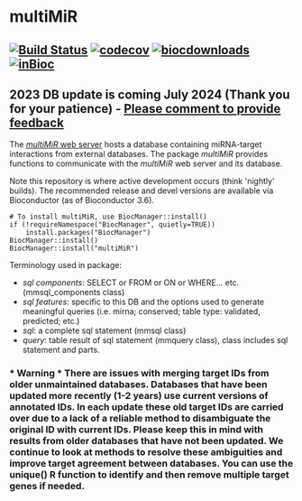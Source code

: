# multiMiR  

[![Build Status](https://travis-ci.org/KechrisLab/multiMiR.svg?branch=master)](https://travis-ci.org/KechrisLab/multiMiR)
[![codecov](https://codecov.io/gh/KechrisLab/multiMiR/branch/master/graph/badge.svg)](https://codecov.io/gh/KechrisLab/multiMiR)
[![biocdownloads](https://bioconductor.org/shields/downloads/release/multiMiR.svg)](https://bioconductor.org/shields/downloads/release/multiMiR.svg)
[![inBioc](https://bioconductor.org/shields/years-in-bioc/multiMiR.svg)](https://bioconductor.org/packages/release/bioc/html/multiMiR.html)
---
## 2023 DB update is coming July 2024 (Thank you for your patience) - [Please comment to provide feedback](https://github.com/KechrisLab/multiMiR/issues/45)
The [*multiMiR* web server](http://multimir.org) hosts a
database containing miRNA-target interactions from external databases. The
package *multiMiR* provides functions to communicate with the *multiMiR* web
server and its database.

Note this repository is where active development occurs (think 'nightly'
builds).  The recommended release and devel versions are available via
Bioconductor (as of Bioconductor 3.6).

```{r}
# To install multiMiR, use BiocManager::install()
if (!requireNamespace("BiocManager", quietly=TRUE))
    install.packages("BiocManager")
BiocManager::install()
BiocManager::install("multiMiR")
```

Terminology used in package:
- *sql components*: SELECT or FROM or ON or WHERE... etc. (mmsql\_components class)
- *sql features*: specific to this DB and the options used to generate meaningful
  queries (i.e. mirna; conserved; table type: validated, predicted; etc.)
- *sql*: a complete sql statement (mmsql class)
- *query*: table result of sql statement (mmquery class), class includes sql
  statement and parts.
  
### * Warning * There are issues with merging target IDs from older unmaintained databases.  Databases that have been updated more recently (1-2 years) use current versions of annotated IDs.  In each update these old target IDs are carried over due to a lack of a reliable method to disambiguate the original ID with current IDs.  Please keep this in mind with results from older databases that have not been updated.  We continue to look at methods to resolve these ambiguities and improve target agreement between databases. You can use the unique() R function to identify and then remove multiple target genes if needed.

